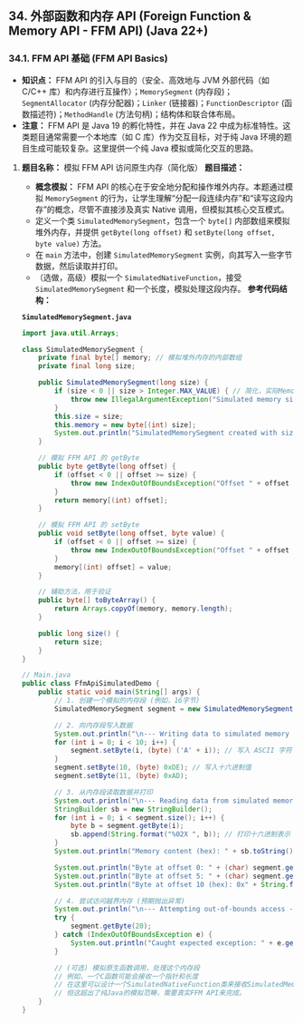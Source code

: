 ## 34. 外部函数和内存 API (Foreign Function & Memory API - FFM API) (Java 22+)

### 34.1. FFM API 基础 (FFM API Basics)

- **知识点：** FFM API 的引入与目的（安全、高效地与 JVM 外部代码（如 C/C++ 库）和内存进行互操作）；`MemorySegment` (内存段)；`SegmentAllocator` (内存分配器)；`Linker` (链接器)；`FunctionDescriptor` (函数描述符)；`MethodHandle` (方法句柄)；结构体和联合体布局。
- **注意：** FFM API 是 Java 19 的孵化特性，并在 Java 22 中成为标准特性。这类题目通常需要一个本地库（如 C 库）作为交互目标，对于纯 Java 环境的题目生成可能较复杂。这里提供一个纯 Java 模拟或简化交互的思路。

1. **题目名称：** 模拟 FFM API 访问原生内存（简化版） **题目描述：**

   - **概念模拟：** FFM API 的核心在于安全地分配和操作堆外内存。本题通过模拟 `MemorySegment` 的行为，让学生理解“分配一段连续内存”和“读写这段内存”的概念，尽管不直接涉及真实 Native 调用，但模拟其核心交互模式。
   - 定义一个类 `SimulatedMemorySegment`，包含一个 `byte[]` 内部数组来模拟堆外内存，并提供 `getByte(long offset)` 和 `setByte(long offset, byte value)` 方法。
   - 在 `main` 方法中，创建 `SimulatedMemorySegment` 实例，向其写入一些字节数据，然后读取并打印。
   - （选做，高级）模拟一个 `SimulatedNativeFunction`，接受 `SimulatedMemorySegment` 和一个长度，模拟处理这段内存。 **参考代码结构：**

   **`SimulatedMemorySegment.java`**

   ```java
   import java.util.Arrays;
   
   class SimulatedMemorySegment {
       private final byte[] memory; // 模拟堆外内存的内部数组
       private final long size;
   
       public SimulatedMemorySegment(long size) {
           if (size < 0 || size > Integer.MAX_VALUE) { // 简化，实际MemorySegment支持long
               throw new IllegalArgumentException("Simulated memory size out of bounds for byte array.");
           }
           this.size = size;
           this.memory = new byte[(int) size];
           System.out.println("SimulatedMemorySegment created with size: " + size + " bytes.");
       }
   
       // 模拟 FFM API 的 getByte
       public byte getByte(long offset) {
           if (offset < 0 || offset >= size) {
               throw new IndexOutOfBoundsException("Offset " + offset + " out of bounds for size " + size);
           }
           return memory[(int) offset];
       }
   
       // 模拟 FFM API 的 setByte
       public void setByte(long offset, byte value) {
           if (offset < 0 || offset >= size) {
               throw new IndexOutOfBoundsException("Offset " + offset + " out of bounds for size " + size);
           }
           memory[(int) offset] = value;
       }
   
       // 辅助方法，用于验证
       public byte[] toByteArray() {
           return Arrays.copyOf(memory, memory.length);
       }
   
       public long size() {
           return size;
       }
   }
   
   // Main.java
   public class FfmApiSimulatedDemo {
       public static void main(String[] args) {
           // 1. 创建一个模拟的内存段 (例如，16字节)
           SimulatedMemorySegment segment = new SimulatedMemorySegment(16);
   
           // 2. 向内存段写入数据
           System.out.println("\n--- Writing data to simulated memory ---");
           for (int i = 0; i < 10; i++) {
               segment.setByte(i, (byte) ('A' + i)); // 写入 ASCII 字符
           }
           segment.setByte(10, (byte) 0xDE); // 写入十六进制值
           segment.setByte(11, (byte) 0xAD);
   
           // 3. 从内存段读取数据并打印
           System.out.println("\n--- Reading data from simulated memory ---");
           StringBuilder sb = new StringBuilder();
           for (int i = 0; i < segment.size(); i++) {
               byte b = segment.getByte(i);
               sb.append(String.format("%02X ", b)); // 打印十六进制表示
           }
           System.out.println("Memory content (hex): " + sb.toString().trim());
   
           System.out.println("Byte at offset 0: " + (char) segment.getByte(0)); // 应该输出 'A'
           System.out.println("Byte at offset 5: " + (char) segment.getByte(5)); // 应该输出 'F'
           System.out.println("Byte at offset 10 (hex): 0x" + String.format("%02X", segment.getByte(10))); // 应该输出 0xDE
   
           // 4. 尝试访问越界内存 (预期抛出异常)
           System.out.println("\n--- Attempting out-of-bounds access ---");
           try {
               segment.getByte(20);
           } catch (IndexOutOfBoundsException e) {
               System.out.println("Caught expected exception: " + e.getMessage());
           }
   
           // (可选) 模拟原生函数调用，处理这个内存段
           // 例如，一个C函数可能会接收一个指针和长度
           // 在这里可以设计一个SimulatedNativeFunction类来接收SimulatedMemorySegment
           // 但这超出了纯Java的模拟范畴，需要真实FFM API来完成。
       }
   }
   ```
